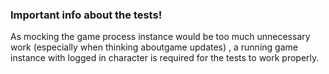 ### Important info about the  tests!
As mocking the game process instance would be too much unnecessary work (especially when thinking aboutgame updates) , a running game instance with logged in character is required for the tests to work properly.